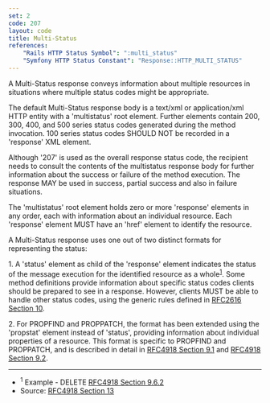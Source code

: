 ```yaml
---
set: 2
code: 207
layout: code
title: Multi-Status
references:
    "Rails HTTP Status Symbol": ":multi_status"
    "Symfony HTTP Status Constant": "Response::HTTP_MULTI_STATUS"
---
```


A Multi-Status response conveys information about multiple resources in
situations where multiple status codes might be appropriate.

The default Multi-Status response body is a text/xml or application/xml
HTTP entity with a 'multistatus' root element. Further elements contain
200, 300, 400, and 500 series status codes generated during the method
invocation. 100 series status codes SHOULD NOT be recorded in a
'response' XML element.

Although '207' is used as the overall response status code, the
recipient needs to consult the contents of the multistatus response body
for further information about the success or failure of the method
execution. The response MAY be used in success, partial success and also
in failure situations.

The 'multistatus' root element holds zero or more 'response' elements in
any order, each with information about an individual resource. Each
'response' element MUST have an 'href' element to identify the resource.

A Multi-Status response uses one out of two distinct formats for
representing the status:

1\. A 'status' element as child of the 'response' element indicates the
status of the message execution for the identified resource as a
whole<sup>[1](#ref-1)</sup>. Some method definitions provide information
about specific status codes clients should be prepared to see in a
response. However, clients MUST be able to handle other status codes,
using the generic rules defined in [RFC2616 Section 10][3].

2\. For PROPFIND and PROPPATCH, the format has been extended using the
'propstat' element instead of 'status', providing information about
individual properties of a resource. This format is specific to PROPFIND
and PROPPATCH, and is described in detail in [RFC4918 Section 9.1][4]
and [RFC4918 Section 9.2][5].

---

* <span id="ref-1"><sup>1</sup> Example - DELETE [RFC4918 Section 9.6.2][2]</span>
* Source: [RFC4918 Section 13][1]

[1]: <https://datatracker.ietf.org/doc/html/rfc4918#section-13>
[2]: <https://datatracker.ietf.org/doc/html/rfc4918#section-9.6.2>
[3]: <https://datatracker.ietf.org/doc/html/rfc2616#section-10>
[4]: <https://datatracker.ietf.org/doc/html/rfc4918#section-9.1>
[5]: <https://datatracker.ietf.org/doc/html/rfc4918#section-9.2>
